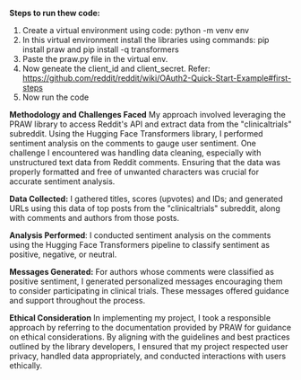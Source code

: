 **Steps to run thew code:**
1. Create a virtual environment using code: python -m venv env
2. In this virtual environment install the libraries using commands: pip install praw and pip install -q transformers
3. Paste the praw.py file in the virtual env.
4. Now geneate the client_id and client_secret. Refer: https://github.com/reddit/reddit/wiki/OAuth2-Quick-Start-Example#first-steps
5. Now run the code

**Methodology and Challenges Faced**
My approach involved leveraging the PRAW library to access Reddit's API and extract data from the "clinicaltrials" subreddit. Using the Hugging Face Transformers library, I performed sentiment analysis on the comments to gauge user sentiment. One challenge I encountered was handling data cleaning, especially with unstructured text data from Reddit comments. Ensuring that the data was properly formatted and free of unwanted characters was crucial for accurate sentiment analysis.


**Data Collected:** I gathered titles, scores (upvotes) and IDs; and generated URLs using this data of top posts from the "clinicaltrials" subreddit, along with comments and authors from those posts.

**Analysis Performed**: I conducted sentiment analysis on the comments using the Hugging Face Transformers pipeline to classify sentiment as positive, negative, or neutral.

**Messages Generated:** For authors whose comments were classified as positive sentiment, I generated personalized messages encouraging them to consider participating in clinical trials. These messages offered guidance and support throughout the process.

**Ethical Consideration**
In implementing my project, I took a responsible approach by referring to the documentation provided by PRAW for guidance on ethical considerations. By aligning with the guidelines and best practices outlined by the library developers, I ensured that my project respected user privacy, handled data appropriately, and conducted interactions with users ethically.
